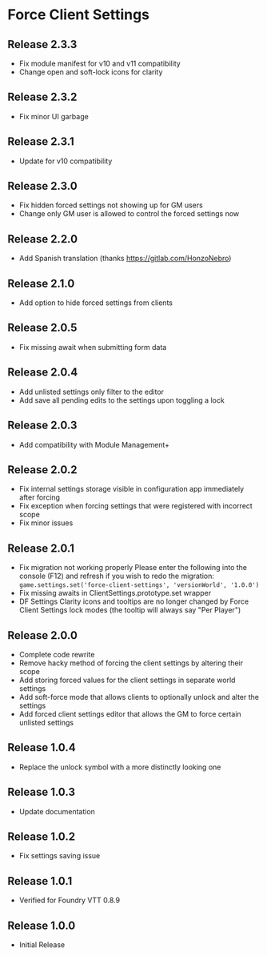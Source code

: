 # Force Client Settings

## Release 2.3.3

- Fix module manifest for v10 and v11 compatibility
- Change open and soft-lock icons for clarity

## Release 2.3.2

- Fix minor UI garbage

## Release 2.3.1

- Update for v10 compatibility

## Release 2.3.0

- Fix hidden forced settings not showing up for GM users
- Change only GM user is allowed to control the forced settings now

## Release 2.2.0

- Add Spanish translation (thanks https://gitlab.com/HonzoNebro)

## Release 2.1.0

- Add option to hide forced settings from clients

## Release 2.0.5

- Fix missing await when submitting form data

## Release 2.0.4

- Add unlisted settings only filter to the editor
- Add save all pending edits to the settings upon toggling a lock

## Release 2.0.3

- Add compatibility with Module Management+

## Release 2.0.2

- Fix internal settings storage visible in configuration app immediately after forcing
- Fix exception when forcing settings that were registered with incorrect scope
- Fix minor issues

## Release 2.0.1

- Fix migration not working properly
  Please enter the following into the console (F12) and refresh if you wish to redo the migration:
  ```game.settings.set('force-client-settings', 'versionWorld', '1.0.0')```
- Fix missing awaits in ClientSettings.prototype.set wrapper
- DF Settings Clarity icons and tooltips are no longer changed by Force Client Settings lock modes (the tooltip will always say "Per Player")

## Release 2.0.0

- Complete code rewrite
- Remove hacky method of forcing the client settings by altering their scope
- Add storing forced values for the client settings in separate world settings
- Add soft-force mode that allows clients to optionally unlock and alter the settings
- Add forced client settings editor that allows the GM to force certain unlisted settings

## Release 1.0.4

- Replace the unlock symbol with a more distinctly looking one

## Release 1.0.3

- Update documentation

## Release 1.0.2

- Fix settings saving issue

## Release 1.0.1

- Verified for Foundry VTT 0.8.9

## Release 1.0.0

- Initial Release
